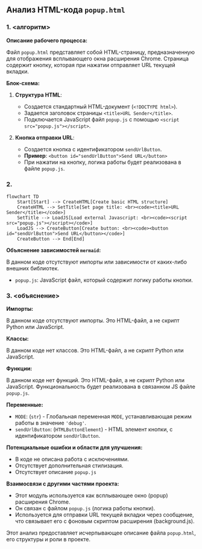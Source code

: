 ## Анализ HTML-кода `popup.html`

### 1. <алгоритм>

**Описание рабочего процесса:**

Файл `popup.html` представляет собой HTML-страницу, предназначенную для отображения всплывающего окна расширения Chrome. Страница содержит кнопку, которая при нажатии отправляет URL текущей вкладки.

**Блок-схема:**

1.  **Структура HTML**:
    *   Создается стандартный HTML-документ (`<!DOCTYPE html>`).
    *   Задается заголовок страницы `<title>URL Sender</title>`.
    *   Подключается JavaScript файл `popup.js`  с помощью `<script src="popup.js"></script>`.

2.  **Кнопка отправки URL**:
    *   Создается кнопка с идентификатором `sendUrlButton`.
    *   **Пример**: `<button id="sendUrlButton">Send URL</button>`
    *   При нажатии на кнопку, логика работы будет реализована в файле `popup.js`.

### 2. <mermaid>

```mermaid
flowchart TD
    Start[Start] --> CreateHTML[Create basic HTML structure]
    CreateHTML --> SetTitle[Set page title: <br><code><title>URL Sender</title></code>]
    SetTitle --> LoadJS[Load external Javascript: <br><code><script src="popup.js"></script></code>]
    LoadJS --> CreateButton[Create button: <br><code><button id="sendUrlButton">Send URL</button></code>]
    CreateButton --> End[End]
```

**Объяснение зависимостей `mermaid`:**

В данном коде отсутствуют импорты или зависимости от каких-либо внешних библиотек.
* `popup.js`: JavaScript файл, который содержит логику работы кнопки.

### 3. <объяснение>

**Импорты:**

В данном коде отсутствуют импорты. Это HTML-файл, а не скрипт Python или JavaScript.

**Классы:**

В данном коде нет классов. Это HTML-файл, а не скрипт Python или JavaScript.

**Функции:**

В данном коде нет функций. Это HTML-файл, а не скрипт Python или JavaScript. Функциональность будет реализована в связанном JS файле `popup.js`.

**Переменные:**

*   `MODE`: (`str`) - Глобальная переменная `MODE`, устанавливающая режим работы в значение `'debug'`.
*   `sendUrlButton`: (`HTMLButtonElement`) - HTML элемент кнопки, с идентификатором `sendUrlButton`.

**Потенциальные ошибки и области для улучшения:**

*   В коде не описана работа с исключениями.
*   Отсутствует дополнительная стилизация.
*   Отсутствует описание `popup.js`

**Взаимосвязи с другими частями проекта:**

*   Этот модуль используется как всплывающее окно (popup) расширения Chrome.
*   Он связан с файлом `popup.js` (логика работы кнопки).
*   Используется для отправки URL текущей вкладки через сообщение, что связывает его с фоновым скриптом расширения (background.js).

Этот анализ предоставляет исчерпывающее описание файла `popup.html`, его структуры и роли в проекте.